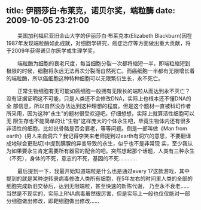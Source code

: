 title: 伊丽莎白·布莱克，诺贝尔奖，端粒酶
date: 2009-10-05 23:21:00
---

 

    　美国加利福尼亚旧金山大学的伊丽莎白·布莱克本(Elizabeth Blackburn)因在1987年发现端粒酶如此成就，对细胞学研究，癌症治疗等方面做出重大贡献，将于2009年获得诺贝尔医学或生理学奖，

    　端粒酶为细胞的衰老尺度，每当细胞分裂一次都将缩短一半，即端粒缩短到极限的时候，细胞将永远无法再次分裂而自然死亡。而癌细胞一半都有无限增长着的端粒酶，所以癌细胞这种特种细胞可以无限繁衍生长，永不死亡。

    　正常生物细胞有无可能如癌细胞一般拥有无限长的端粒从而达到永不灭亡？没有证据证明这不可能，只是人类还不会修改DNA，实际上也根本还不懂DNA的全 部信息，所以自然没办法达到这种理想的程度。但是这个题材一直被科幻作者所采用，因为这种"永生"的题材很受欢迎吧。仔细想想，实际上就算活性细胞可以无 限生存也不能简单的让"生物"这样庞大的个体永生吧，毕竟生物体内还有很多非活性的细胞，比如说骨骼是否会衰老，等等问题。倒是一部叫做《Man from earth》(男人来自洞穴？我记得李笑来老师提到过earth有洞穴的意思，不要翻译成地球会更贴切)中提到胰腺的异变导致的永生，似乎也不是非常现 实，至少我认为如果要永生肯定需要所有器官的配合的吧。突然想起那个话题，人类有三种永生（不死），身体的不死，意志的不死，基因的不死…………

    　最后提到一下，我最开始知道端粒是什么也是通过every 17这款游戏，其中提到的就是某种逆转录病毒修改人类所有细胞，在5年左右的时间里人类的全部的细胞完成新旧交替后，达到无限端粒，甚至快速的新陈代谢， 乃至永不衰老……当然是不现实的，实际上RNA病毒虽然很厉害，但是实际上一般也仅仅能对一部分细胞做出修改，即靶细胞做出修改……
 
